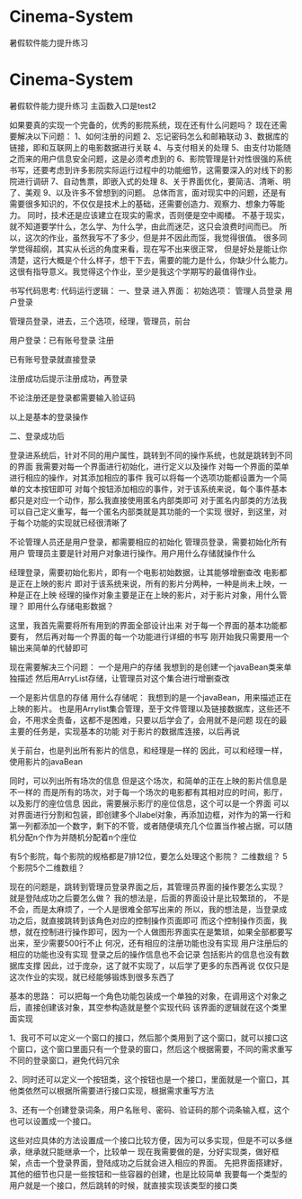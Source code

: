 # Cinema-System
暑假软件能力提升练习
# Cinema-System
暑假软件能力提升练习
主函数入口是test2

如果要真的实现一个完备的，优秀的影院系统，现在还有什么问题吗？
现在还需要解决以下问题：
1、如何注册的问题
2、忘记密码怎么和邮箱联动
3、数据库的链接，即和互联网上的电影数据进行关联
4、与支付相关的处理
5、由支付功能随之而来的用户信息安全问题，这是必须考虑到的
6、影院管理是针对性很强的系统书写，还要考虑到许多影院实际运行过程中的功能细节，这需要深入的对线下的影院进行调研
7、自动售票，即嵌入式的处理
8、关于界面优化，要简洁、清晰、明了、美观
9、以及许多不曾想到的问题。
总体而言，面对现实中的问题，还是有需要很多知识的，不仅仅是技术上的基础，还需要创造力、观察力、想象力等能力。
同时，技术还是应该建立在现实的需求，否则便是空中阁楼。
不基于现实，就不知道要学什么，怎么学、为什么学，由此而迷茫，这只会浪费时间而已。
所以，这次的作业，虽然我写不了多少，但是并不因此而馁，我觉得很值。
很多同学觉得超纲，其实从长远的角度来看，现在写不出来很正常，
但是好处是能让你清楚，这行大概是个什么样子，想干下去，需要的能力是什么，你缺少什么能力。
这很有指导意义。我觉得这个作业，至少是我这个学期写的最值得作业。






书写代码思考:
代码运行逻辑：
一、登录
进入界面：
初始选项：
 管理人员登录  用户登录

管理员登录，进去，三个选项，经理，管理员，前台

用户登录：已有账号登录  注册

已有账号登录就直接登录

注册成功后提示注册成功，再登录

不论注册还是登录都需要输入验证码

以上是基本的登录操作



二、登录成功后

登录进系统后，针对不同的用户属性，跳转到不同的操作系统，也就是跳转到不同的界面
我需要对每一个界面进行初始化，进行定义以及操作
对每一个界面的菜单进行相应的操作，对其添加相应的事件
我可以将每一个选项功能都设置为一个简单的文本按钮即可
对每个按钮添加相应的事件，对于该系统来说，每个事件基本都只是对应一个动作，那么我直接使用匿名内部类即可
对于匿名内部类的方法我可以自己定义重写，每一个匿名内部类就是其功能的一个实现
很好，到这里，对于每个功能的实现就已经很清晰了

不论管理人员还是用户登录，都需要相应的初始化
管理员登录，需要初始化所有用户
管理员主要是针对用户对象进行操作。用户用什么存储就操作什么

经理登录，需要初始化影片，即有一个电影初始数据，让其能够增删查改
电影都是正在上映的影片
即对于该系统来说，所有的影片分两种，一种是尚未上映，一种是正在上映
经理的操作对象主要是正在上映的影片，对于影片对象，用什么管理？
即用什么存储电影数据？

这里，我首先需要将所有用到的界面全部设计出来
对于每一个界面的基本功能都要有，
然后再对每一个界面的每一个功能进行详细的书写
刚开始我只需要用一个输出来简单的代替即可

现在需要解决三个问题：
一个是用户的存储
我想到的是创建一个javaBean类来单独描述
然后用ArryList存储，让管理员对这个集合进行增删查改

一个是影片信息的存储
用什么存储呢：
我想到的是一个javaBean，用来描述正在上映的影片。
也是用Arrylist集合管理，至于文件管理以及链接数据库，这些还不会，不用求全责备，这都不是困难，只要以后学会了，会用就不是问题
现在的最主要的任务是，实现基本的功能
对于影片的数据库连接，以后再说

关于前台，也是列出所有影片的信息，和经理是一样的
因此，可以和经理一样，使用影片的javaBean

同时，可以列出所有场次的信息
但是这个场次，和简单的正在上映的影片信息是不一样的
而是所有的场次，对于每一个场次的电影都有其相对应的时间，影厅，以及影厅的座位信息
因此，需要展示影厅的座位信息，这个可以是一个界面
可以对界面进行分割和包装，即创建多个Jlabel对象，再添加边框，对作为的第一行和第一列都添加一个数字，剩下的不管，或者随便填充几个位置当作被占据，可以随机分配n个作为并随机分配着n个座位

有5个影院，每个影院的规格都是7排12位，要怎么处理这个影院？
二维数组？
5个影院5个二维数组？

现在的问题是，跳转到管理员登录界面之后，其管理员界面的操作要怎么实现？
就是登陆成功之后要怎么做？
我的想法是，后面的界面设计是比较繁琐的， 不是不会，而是太麻烦了，一个人是很难全部写出来的
所以，我的想法是，当登录成功之后，就直接跳转到该角色对应的控制操作页面即可
而这个控制操作页面，我想，就在控制进行操作即可，因为一个人做图形界面实在是繁琐，如果全部都要写出来，至少需要500行不止
何况，还有相应的注册功能也没有实现
用户注册后的相应的功能也没有实现
登录之后的操作信息也不会记录
包括影片的信息也没有数据库支撑
因此，过于庞杂，这了就不实现了，以后学了更多的东西再说
仅仅只是这次作业的实现，就已经能够锻炼到很多东西了

基本的思路：
可以把每一个角色功能包装成一个单独的对象，在调用这个对象之后，直接创建该对象，其空参构造就是整个实现代码
该界面的逻辑就在这个类里面实现

1、我可不可以定义一个窗口的接口，然后那个类用到了这个窗口，就可以接口这个窗口，这个窗口里面只有一个登录的窗口，然后这个根据需要，不同的需求重写不同的登录窗口，避免代码冗余

2、同时还可以定义一个按钮类，这个按钮也是一个接口，里面就是一个窗口，其他类依然可以根据所需要进行接口实现，根据需求重写方法

3、还有一个创建登录词条，用户名账号、密码、验证码的那个词条输入框，这个也可以设置成一个接口。

这些对应具体的方法设置成一个接口比较方便，因为可以多实现，但是不可以多继承，继承就只能继承一个，比较单一
现在我需要做的是，分好实现类，做好框架，点击一个登录界面，登陆成功之后就会进入相应的界面。
先把界面搭建好，其他的细节也只是一些按钮和一些容器的创建，也是比较简单
我要每一个类型的用户就是一个接口，然后跳转的时候，就直接实现该类型的接口类




